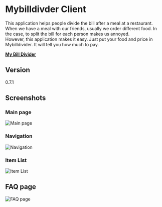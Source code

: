 # Mybilldivder Client
This application helps people divide the bill after a meal at a restaurant.  
When we have a meal with our friends, usually we order different food. In the case, to split the bill for each person makes us annoyed.  
However, this application makes it easy. Just put your food and price in Mybilldivider. It will tell you how much to pay.  


<b>[My Bill Divider](http://mybilldivider.com)</b>

## Version
0.7.1

## Screenshots
### Main page
![Main page](https://heunsig-portfolio.s3.ca-central-1.amazonaws.com/mybilldivider/modified_01.png)

### Navigation
![Navigation](https://heunsig-portfolio.s3.ca-central-1.amazonaws.com/mybilldivider/modified_02.png)

### Item List
![Item List](https://heunsig-portfolio.s3.ca-central-1.amazonaws.com/mybilldivider/modified_03.png)

## FAQ page
![FAQ page](https://heunsig-portfolio.s3.ca-central-1.amazonaws.com/mybilldivider/modified_04.png)